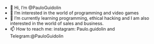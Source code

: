 - 👋 Hi, I’m @PauloGuidolin
- 👀 I’m interested in the world of programming and video games
- 🌱 I’m currently learning programming, ethical hacking and I am also interested in the world of sales and business.
- 📫 How to reach me: instagram: Paulo.guidolin and Telegram:@PauloGuidolin
<!---
PauloGuidolin/PauloGuidolin is a ✨ special ✨ repository because its `README.md` (this file) appears on your GitHub profile.
You can click the Preview link to take a look at your changes.
--->
